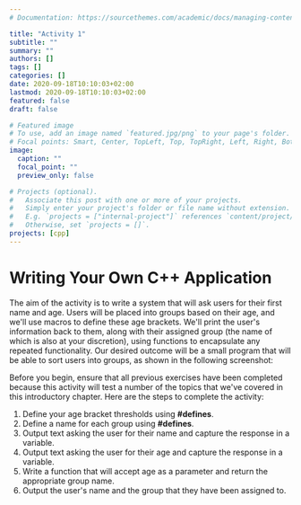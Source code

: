 ```yaml
---
# Documentation: https://sourcethemes.com/academic/docs/managing-content/

title: "Activity 1"
subtitle: ""
summary: ""
authors: []
tags: []
categories: []
date: 2020-09-18T10:10:03+02:00
lastmod: 2020-09-18T10:10:03+02:00
featured: false
draft: false

# Featured image
# To use, add an image named `featured.jpg/png` to your page's folder.
# Focal points: Smart, Center, TopLeft, Top, TopRight, Left, Right, BottomLeft, Bottom, BottomRight.
image:
  caption: ""
  focal_point: ""
  preview_only: false

# Projects (optional).
#   Associate this post with one or more of your projects.
#   Simply enter your project's folder or file name without extension.
#   E.g. `projects = ["internal-project"]` references `content/project/deep-learning/index.md`.
#   Otherwise, set `projects = []`.
projects: [cpp]
---
```


# Writing Your Own C++ Application

The aim of the activity is to write a system that will ask users for their first name and age. Users will be placed into groups based on their age, and we'll use macros to define these age brackets. We'll print the user's information back to them, along with their assigned group (the name of which is also at your discretion), using functions to encapsulate any repeated functionality. Our desired outcome will be a small program that will be able to sort users into groups, as shown in the following screenshot:

Before you begin, ensure that all previous exercises have been completed because this activity will test a number of the topics that we've covered in this introductory chapter. Here are the steps to complete the activity:

1. Define your age bracket thresholds using **#defines**.
2. Define a name for each group using **#defines**.
3. Output text asking the user for their name and capture the response in a variable.
4. Output text asking the user for their age and capture the response in a variable.
5. Write a function that will accept age as a parameter and return the appropriate group name.
6. Output the user's name and the group that they have been assigned to.